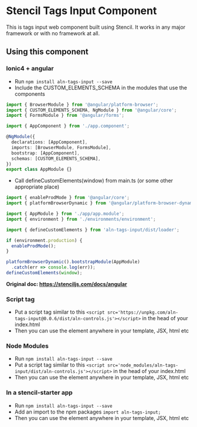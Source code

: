 # Stencil Tags Input Component

This is tags input web component built using Stencil. It works in any major framework or with no framework at all.

## Using this component

### Ionic4 + angular
- Run `npm install aln-tags-input --save`
- Include the CUSTOM_ELEMENTS_SCHEMA in the modules that use the components
```ts
import { BrowserModule } from '@angular/platform-browser';
import { CUSTOM_ELEMENTS_SCHEMA, NgModule } from '@angular/core';
import { FormsModule } from '@angular/forms';

import { AppComponent } from './app.component';

@NgModule({
  declarations: [AppComponent],
  imports: [BrowserModule, FormsModule],
  bootstrap: [AppComponent],
  schemas: [CUSTOM_ELEMENTS_SCHEMA],
})
export class AppModule {}
```
- Call defineCustomElements(window) from main.ts (or some other appropriate place)
```ts
import { enableProdMode } from '@angular/core';
import { platformBrowserDynamic } from '@angular/platform-browser-dynamic';

import { AppModule } from './app/app.module';
import { environment } from './environments/environment';

import { defineCustomElements } from 'aln-tags-input/dist/loader';

if (environment.production) {
  enableProdMode();
}

platformBrowserDynamic().bootstrapModule(AppModule)
  .catch(err => console.log(err));
defineCustomElements(window);
```
**Original doc: https://stenciljs.com/docs/angular**

### Script tag
- Put a script tag similar to this `<script src='https://unpkg.com/aln-tags-input@0.0.6/dist/aln-controls.js'></script>` in the head of your index.html
- Then you can use the element anywhere in your template, JSX, html etc

### Node Modules
- Run `npm install aln-tags-input --save`
- Put a script tag similar to this `<script src='node_modules/aln-tags-input/dist/aln-controls.js'></script>` in the head of your index.html
- Then you can use the element anywhere in your template, JSX, html etc

### In a stencil-starter app
- Run `npm install aln-tags-input --save`
- Add an import to the npm packages `import aln-tags-input;`
- Then you can use the element anywhere in your template, JSX, html etc
